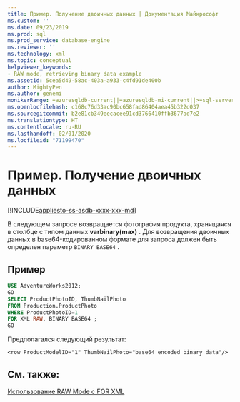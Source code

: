```yaml
---
title: Пример. Получение двоичных данных | Документация Майкрософт
ms.custom: ''
ms.date: 09/23/2019
ms.prod: sql
ms.prod_service: database-engine
ms.reviewer: ''
ms.technology: xml
ms.topic: conceptual
helpviewer_keywords:
- RAW mode, retrieving binary data example
ms.assetid: 5cea5d49-58ac-403a-a933-c4fd91de400b
author: MightyPen
ms.author: genemi
monikerRange: =azuresqldb-current||=azuresqldb-mi-current||>=sql-server-2016||>=sql-server-linux-2017||=sqlallproducts-allversions
ms.openlocfilehash: c168c76d33ac90bc658fad86404aea45b322d037
ms.sourcegitcommit: b2e81cb349eecacee91cd3766410ffb3677ad7e2
ms.translationtype: HT
ms.contentlocale: ru-RU
ms.lasthandoff: 02/01/2020
ms.locfileid: "71199470"
---
```

# <a name="example-retrieving-binary-data"></a>Пример. Получение двоичных данных

[!INCLUDE[appliesto-ss-asdb-xxxx-xxx-md](../../includes/appliesto-ss-asdb-xxxx-xxx-md.md)]

В следующем запросе возвращается фотография продукта, хранящаяся в столбце с типом данных **varbinary(max)** . Для возвращения двоичных данных в base64-кодированном формате для запроса должен быть определен параметр `BINARY BASE64` .

## <a name="example"></a>Пример

```sql
USE AdventureWorks2012;
GO
SELECT ProductPhotoID, ThumbNailPhoto
FROM Production.ProductPhoto
WHERE ProductPhotoID=1
FOR XML RAW, BINARY BASE64 ;
GO
```

Предполагался следующий результат:

```console
<row ProductModelID="1" ThumbNailPhoto="base64 encoded binary data"/>
```

## <a name="see-also"></a>См. также:

[Использование RAW Mode с FOR XML](../../relational-databases/xml/use-raw-mode-with-for-xml.md)
